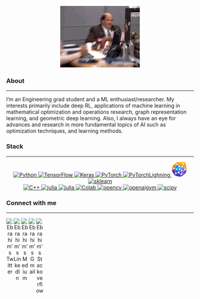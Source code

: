 <!--  ![header](https://capsule-render.vercel.app/api?type=waving&color=gradient&height=65&section=header) -->


<p align="center">
<img src="https://github.com/ebrahimpichka/ebrahimpichka/blob/main/gifs/giphy.gif" width="214" height="165" />
</p>

### **About**
-----
I’m an Engineering grad student and a ML enthusiast/researcher. My interests primarily include deep RL, applications of machine learning in mathematical optimization and operations research, graph representation learning, and geometric deep learning. Also, I always have an eye for advances and research in more fundamental topics of AI such as optimization techniques, and learning methods.

### **Stack**
-----
<p align="center">
<a href="https://python.org/" target="_blank"> <img src="https://simpleicons.vercel.app/python/3776AB" alt="Python" width="40" height="40"/> </a>
<a href="https://www.tensorflow.org/" target="_blank"> <img src="https://simpleicons.vercel.app/tensorflow/FF6F00" alt="TensorFlow" width="40" height="40"/> </a>
<a href="https://www.keras.io/" target="_blank"> <img src="https://simpleicons.vercel.app/keras/D00000" alt="Keras" width="40" height="40"/> </a>
<a href="https://pytorch.org//" target="_blank"> <img src="https://simpleicons.vercel.app/pytorch/EE4C2C" alt="PyTorch" width="40" height="40"/> </a>
<a href="https://www.pytorchlightning.ai/" target="_blank"> <img src="https://simpleicons.vercel.app/lightning/792EE5" alt="PyTorchLighning" width="40" height="40"/> </a>
<a href="https://www.pyg.org/" target="_blank"> <img src="https://raw.githubusercontent.com/pyg-team/pyg_sphinx_theme/master/pyg_sphinx_theme/static/img/pyg_logo.png" alt="pyg" width="40" height="40"/> </a>
<a href="https://scikit-learn.org/" target="_blank"> <img src="https://simpleicons.vercel.app/scikitlearn/F7931E" alt="sklearn" width="40" height="40"/> </a>
<!-- <a href="https://jupyter.org/" target="_blank"> <img src="https://simpleicons.vercel.app/jupyter/F37626" alt="jupyter" width="40" height="40"/> </a>  -->
<br>
<!-- <a href="https://www.pyg.org/" target="_blank"> <img src="https://simpleicons.vercel.app/pyg/3C2179" alt="pyg" width="40" height="40"/> </a> -->
<a href="https://cplusplus.com/" target="_blank"> <img src="https://simpleicons.vercel.app/cplusplus/00599C" alt="C++" width="40" height="40"/> </a>
<a href="https://julialang.org/" target="_blank"> <img src="https://simpleicons.vercel.app/julia/9558B2" alt="julia" width="40" height="40"/> </a>
<a href="https://www.gurobi.com/" target="_blank"> <img src="https://simpleicons.vercel.app/gurobi/EE3524" alt="julia" width="40" height="40"/> </a>
<a href="https://colab.research.google.com/" target="_blank"> <img src="https://simpleicons.vercel.app/googlecolab/F9AB00" alt="Colab" width="40" height="40"/> </a>
<a href="https://opencv.org/" target="_blank"> <img src="https://simpleicons.vercel.app/opencv/5C3EE8" alt="opencv" width="40" height="40"/> </a>
<a href="https://www.gymlibrary.ml/" target="_blank"> <img src="https://simpleicons.vercel.app/openaigym/0081A5" alt="openaigym" width="40" height="40"/> </a>
<a href="https://www.scipy.org/" target="_blank"> <img src="https://simpleicons.vercel.app/scipy/8CAAE6" alt="scipy" width="40" height="40"/> </a>
<!-- <a href="https://www.numpy.org/" target="_blank"> <img src="https://simpleicons.vercel.app/numpy/013243" alt="numpy" width="40" height="40"/> </a>
<a href="https://pandas.pydata.org/" target="_blank"> <img src="https://simpleicons.vercel.app/pandas/150458" alt="pandas" width="40" height="40"/> </a>
<a href="https://code.visualstudio.com/" target="_blank"> <img src="https://simpleicons.vercel.app/visualstudiocode/007ACC" alt="VSCode" width="40" height="40"/> </a>
<a href="https://git-scm.com/" target="_blank"> <img src="https://simpleicons.vercel.app/git/F05032" alt="Git" width="40" height="40"/> </a>
<a href="https://sqlite.org/" target="_blank"> <img src="https://simpleicons.vercel.app/sqlite/003B57" alt="SQLite" width="40" height="40"/> </a>
<a href="https://postgresql.org/" target="_blank"> <img src="https://simpleicons.vercel.app/postgresql/4169E1" alt="postgreSQL" width="40" height="40"/> </a>
<a href="https://mysql.com/" target="_blank"> <img src="https://simpleicons.vercel.app/mysql/4479A1" alt="mysql" width="40" height="40"/> </a>
<a href="https://mongodb.com/" target="_blank"> <img src="https://simpleicons.vercel.app/mongodb/47A248" alt="mongodb" width="40" height="40"/> </a> -->
</p>




### **Connect with me**
-----

<p align="center">
<a href="https://twitter.com/ebrahimpka"> <img align="left" alt="Ebrahim's Twitter" width="20px" src="https://simpleicons.now.sh/x/FFFFFF" /></a>
<a href="https://www.linkedin.com/in/ebrahim-pichka/"><img align="left" alt="Ebrahim's LinkedIn" width="20px" src="https://upload.wikimedia.org/wikipedia/commons/8/81/LinkedIn_icon.svg" /></a>
<a href="https://ebrahimpichka.medium.com/"><img align="left" alt="Ebrahim's Medium" width="20px" src="https://simpleicons.now.sh/medium/EEEEEE" /></a>
<a href="mailto:ebrahim.pichka@gmail.com"><img align="left" alt="Ebrahim's Gmail" width="20px" src="https://simpleicons.now.sh/gmail/EA4335" /></a>
<a href="https://stackoverflow.com/users/11813722/ebrahim-pichka"><img align="left" alt="Ebrahim's Stackoverflow" width="20px" src="https://simpleicons.now.sh/stackoverflow/F58025" /></a>
</p>
  
<br>
<br>

<!--
### 📈 **Profile Hits**
-----
<div align="center">

![Profile Hits](https://profile-counter.glitch.me/ebrahimpichka/count.svg)

</div>
-->
